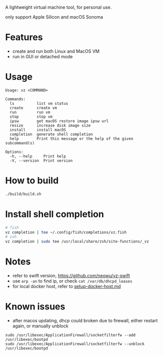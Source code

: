 A lightweight virtual machine tool, for personal use.

only support Apple Silicon and macOS Sonoma

# Features
* create and run both Linux and MacOS VM
* run in GUI or detached mode

# Usage
```
Usage: vz <COMMAND>

Commands:
  ls          list vm status
  create      create vm
  run         run vm
  stop        stop vm
  ipsw        get macOS restore image ipsw url
  resize      increase disk image size
  install     install macOS
  completion  generate shell completion
  help        Print this message or the help of the given subcommand(s)

Options:
  -h, --help     Print help
  -V, --version  Print version
```

# How to build
```sh
./build/build.sh
```

# Install shell completion
```sh
# fish
vz completion | tee ~/.config/fish/completions/vz.fish
# zsh
vz completion | sudo tee /usr/local/share/zsh/site-functions/_vz
```

# Notes
* refer to swift version, https://github.com/neowu/vz-swift
* use `arp -an` to find ip, or check `cat /var/db/dhcpd_leases`
* for local docker host, refer to [setup-docker-host.md](doc/setup-docker-host.md)

# Known issues
* after macos updating, dhcp could broken due to firewall, either restart again, or manually unblock
```
sudo /usr/libexec/ApplicationFirewall/socketfilterfw --add /usr/libexec/bootpd
sudo /usr/libexec/ApplicationFirewall/socketfilterfw --unblock /usr/libexec/bootpd
```
